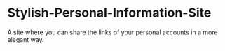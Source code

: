# Stylish-Personal-Information-Site
A site where you can share the links of your personal accounts in a more elegant way.
